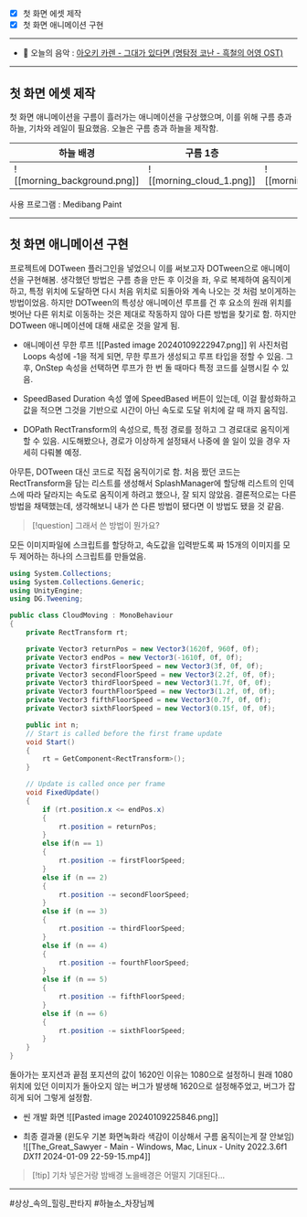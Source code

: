- [x] 첫 화면 에셋 제작
- [x] 첫 화면 애니메이션 구현
---
- 🎼 오늘의 음악 : [아오키 카렌 - 그대가 있다면 (명탐정 코난 - 흑철의 어영 OST)](https://www.youtube.com/watch?v=m2z97QF4Sps)
---
## 첫 화면 에셋 제작

첫 화면 애니메이션을 구름이 흘러가는 애니메이션을 구상했으며, 이를 위해 구름 층과 하늘, 기차와 레일이 필요했음. 오늘은 구름 층과 하늘을 제작함.

| 하늘 배경 | 구름 1층 | 구름 2층 | 구름 3층 | 구름 4층 | 구름 5층 | 구름 6층 |
| ---- | ---- | ---- | ---- | ---- | ---- | ---- |
| ![[morning_background.png]] | ![[morning_cloud_1.png]] | ![[morning_cloud_2.png]] | ![[morning_cloud_3.png]] | ![[morning_cloud_4.png]] | ![[morning_cloud_5.png]] | ![[morning_cloud_6.png]] |
사용 프로그램 : Medibang Paint

---
## 첫 화면 애니메이션 구현

프로젝트에 DOTween 플러그인을 넣었으니 이를 써보고자 DOTween으로 애니메이션을 구현해봄.
생각했던 방법은 구름 층을 만든 후 이것을 좌, 우로 복제하여 움직이게 하고, 특정 위치에 도달하면 다시 처음 위치로 되돌아와 계속 나오는 것 처럼 보이게하는 방법이었음.
하지만 DOTween의 특성상 애니메이션 루프를 건 후 요소의 원래 위치를 벗어난 다른 위치로 이동하는 것은 제대로 작동하지 않아 다른 방법을 찾기로 함.
하지만 DOTween 애니메이션에 대해 새로운 것을 알게 됨.

- 애니메이션 무한 루프
![[Pasted image 20240109222947.png]]
위 사진처럼 Loops 속성에 -1을 적게 되면, 무한 루프가 생성되고 루프 타입을 정할 수 있음.
그 후, OnStep 속성을 선택하면 루프가 한 번 돌 때마다 특정 코드를 실행시킬 수 있음.

- SpeedBased
Duration 속성 옆에 SpeedBased 버튼이 있는데, 이걸 활성화하고 값을 적으면 그것을 기반으로 시간이 아닌 속도로 도달 위치에 갈 때 까지 움직임.

- DOPath
RectTransform의 속성으로, 특정 경로를 정하고 그 경로대로 움직이게 할 수 있음. 
시도해봤으나, 경로가 이상하게 설정돼서 나중에 쓸 일이 있을 경우 자세히 다뤄볼 예정.

아무튼, DOTween 대신 코드로 직접 움직이기로 함.
처음 짰던 코드는 RectTransform을 담는 리스트를 생성해서 SplashManager에 할당해 리스트의 인덱스에 따라 달라지는 속도로 움직이게 하려고 했으나, 잘 되지 않았음.
결론적으로는 다른 방법을 채택했는데, 생각해보니 내가 쓴 다른 방법이 됐다면 이 방법도 됐을 것 같음. 

>[!question] 그래서 쓴 방법이 뭔가요?

모든 이미지파일에 스크립트를 할당하고, 속도값을 입력받도록 짜 15개의 이미지를 모두 제어하는 하나의 스크립트를 만들었음.

```C#
using System.Collections;
using System.Collections.Generic;
using UnityEngine;
using DG.Tweening;

public class CloudMoving : MonoBehaviour
{
    private RectTransform rt;

    private Vector3 returnPos = new Vector3(1620f, 960f, 0f);
    private Vector3 endPos = new Vector3(-1610f, 0f, 0f);
    private Vector3 firstFloorSpeed = new Vector3(3f, 0f, 0f);
    private Vector3 secondFloorSpeed = new Vector3(2.2f, 0f, 0f);
    private Vector3 thirdFloorSpeed = new Vector3(1.7f, 0f, 0f);
    private Vector3 fourthFloorSpeed = new Vector3(1.2f, 0f, 0f);
    private Vector3 fifthFloorSpeed = new Vector3(0.7f, 0f, 0f);
    private Vector3 sixthFloorSpeed = new Vector3(0.15f, 0f, 0f);

    public int n;
    // Start is called before the first frame update
    void Start()
    {
        rt = GetComponent<RectTransform>();
    }

    // Update is called once per frame
    void FixedUpdate()
    {
        if (rt.position.x <= endPos.x)
        {
            rt.position = returnPos;
        } 
        else if(n == 1)
        {
            rt.position -= firstFloorSpeed;
        }
        else if (n == 2)
        {
            rt.position -= secondFloorSpeed;
        }
        else if (n == 3)
        {
            rt.position -= thirdFloorSpeed;
        }
        else if (n == 4)
        {
            rt.position -= fourthFloorSpeed;
        }
        else if (n == 5)
        {
            rt.position -= fifthFloorSpeed;
        }
        else if (n == 6)
        {
            rt.position -= sixthFloorSpeed;
        }
    }
}

```

돌아가는 포지션과 끝점 포지션의 값이 1620인 이유는 1080으로 설정하니 원래 1080 위치에 있던 이미지가 돌아오지 않는 버그가 발생해 1620으로 설정해주었고, 버그가 잡히게 되어 그렇게 설정함.

- 씬 개발 화면
![[Pasted image 20240109225846.png]]

- 최종 결과물 (윈도우 기본 화면녹화라 색감이 이상해서 구름 움직이는게 잘 안보임)
![[The_Great_Sawyer - Main - Windows, Mac, Linux - Unity 2022.3.6f1 _DX11_ 2024-01-09 22-59-15.mp4]]

>[!tip] 기차 넣은거랑 밤배경 노을배경은 어떨지 기대된다...

---

#상상_속의_힐링_판타지 #하늘소_차장님께 